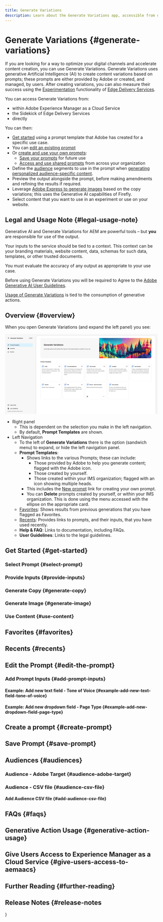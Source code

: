 ```yaml
---
title: Generate Variations
description: Learn about the Generate Variations app, accessible from directly within AEM as a Cloud Service, from the Sidekick of Edge Delivery Service or directly
---
```


# Generate Variations {#generate-variations}

If you are looking for a way to optimize your digital channels and accelerate content creation, you can use Generate Variations. Generate Variations uses generative Artificial Intelligence (AI) to create content variations based on prompts; these prompts are either provided by Adobe or created, and managed, by users. After creating variations, you can also measure their success using the [Experimentation](https://www.aem.live/docs/experimentation) functionality of [Edge Delivery Services](/help/edge/overview.md).

You can access Generate Variations from:

* within Adobe Experience Manager as a Cloud Service
* the Sidekick of Edge Delivery Services
* directly

You can then:

* [Get started](#get-started) using a prompt template that Adobe has created for a specific use case.
* You can [edit an existing prompt](#edit-the-prompt)
* Or [create and use your own prompts](#create-prompt):
  * [Save your prompts](#save-prompt) for future use
  * [Access and use shared prompts](#select-prompt) from across your organization
* Define the [audience](#audiences) segments to use in the prompt when [generating personalized audience-specific content](#generate-copy).
* Preview the output alongside the prompt, before making amendments and refining the results if required.
* Leverage [Adobe Express to generate images](#generate-image) based on the copy variations; this uses the Generative AI capabilities of Firefly.
* Select content that you want to use in an experiment or use on your website.

## Legal and Usage Note {#legal-usage-note}

Generative AI and Generate Variations for AEM are powerful tools – but **you** are responsible for use of the output.

Your inputs to the service should be tied to a context. This context can be your branding materials, website content, data, schemas for such data, templates, or other trusted documents.

You must evaluate the accuracy of any output as appropriate to your use case.

Before using Generate Variations you will be required to Agree to the [Adobe Generative AI User Guidelines](https://www.adobe.com/legal/licenses-terms/adobe-dx-gen-ai-user-guidelines.html).

[Usage of Generate Variations](#generative-action-usage) is tied to the consumption of generative actions.

## Overview {#overview}

When you open Generate Variations (and expand the left panel) you see:

![Generate Variations -main panel](assets/generate-variations-main-panel.png)


* Right panel
  * This is dependent on the selection you make in the left navigation.
  * By default, **Prompt Templates** are shown.
* Left Navigation
  * To the left of **Generate Variations** there is the option (sandwich menu) to expand, or hide the left navigation panel.
  * **Prompt Templates**:
    * Shows links to the various Prompts; these can include:
      * Those provided by Adobe to help you generate content; flagged with the Adobe icon.
      * Those created by yourself.
      * Those created within your IMS organization; flagged with an icon showing multiple heads.
    * This includes the [New prompt](#create-prompt) link for creating your own prompt.
    * You can **Delete** prompts created by yourself, or within your IMS organization. This is done using the menu accessed with the ellipse on the appropriate card.
  * [Favorites](#favorites): Shows results from previous generations that you have flagged as Favorites.
  * [Recents](#recents): Provides links to prompts, and their inputs, that you have used recently.
  * **Help & FAQ**: Links to documentation, including FAQs.
  * **User Guidelines**: Links to the legal guidelines.

## Get Started {#get-started}

### Select Prompt {#select-prompt}

### Provide Inputs {#provide-inputs}

### Generate Copy {#generate-copy}

### Generate Image {#generate-image}

### Use Content {#use-content}

## Favorites {#favorites}

## Recents {#recents}

## Edit the Prompt {#edit-the-prompt}

### Add Prompt Inputs {#add-prompt-inputs}

#### Example: Add new text field - Tone of Voice {#example-add-new-text-field-tone-of-voice}

#### Example: Add new dropdown field - Page Type {#example-add-new-dropdown-field-page-type}

## Create a prompt {#create-prompt}

## Save Prompt {#save-prompt}

## Audiences {#audiences}

### Audience - Adobe Target {#audience-adobe-target}

### Audience - CSV file {#audience-csv-file}

#### Add Audience CSV file {#add-audience-csv-file}

## FAQs {#faqs}

## Generative Action Usage {#generative-action-usage}

## Give Users Access to Experience Manager as a Cloud Service {#give-users-access-to-aemaacs}

## Further Reading {#further-reading}

## Release Notes {#release-notes

}